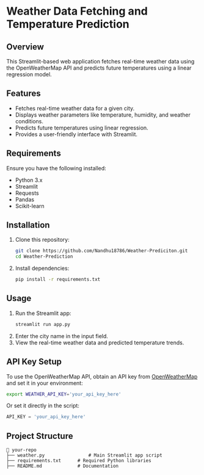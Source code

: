 # Weather Data Fetching and Temperature Prediction

## Overview
This Streamlit-based web application fetches real-time weather data using the OpenWeatherMap API and predicts future temperatures using a linear regression model.

## Features
- Fetches real-time weather data for a given city.
- Displays weather parameters like temperature, humidity, and weather conditions.
- Predicts future temperatures using linear regression.
- Provides a user-friendly interface with Streamlit.

## Requirements
Ensure you have the following installed:

- Python 3.x
- Streamlit
- Requests
- Pandas
- Scikit-learn

## Installation
1. Clone this repository:
   ```bash
   git clone https://github.com/Nandhu18786/Weather-Prediciton.git
   cd Weather-Prediction
   ```

2. Install dependencies:
   ```bash
   pip install -r requirements.txt
   ```

## Usage
1. Run the Streamlit app:
   ```bash
   streamlit run app.py
   ```
2. Enter the city name in the input field.
3. View the real-time weather data and predicted temperature trends.

## API Key Setup
To use the OpenWeatherMap API, obtain an API key from [OpenWeatherMap](https://openweathermap.org/api) and set it in your environment:
```bash
export WEATHER_API_KEY='your_api_key_here'
```
Or set it directly in the script:
```python
API_KEY = 'your_api_key_here'
```

## Project Structure
```
📂 your-repo
├── weather.py                # Main Streamlit app script
├── requirements.txt      # Required Python libraries
├── README.md             # Documentation
```


